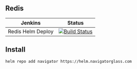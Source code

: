 ## Redis


 Jenkins | Status  
------------ | -------------
Redis Helm Deploy  | [![Build Status](https://jenkins.navigatorglass.com/buildStatus/icon?job=Kubernetes.charts%2Fredis)](https://jenkins.navigatorglass.com/view/Kubernetes/job/Kubernetes.charts/job/redis/)


## Install 

```
helm repo add navigator https://helm.navigatorglass.com
```



